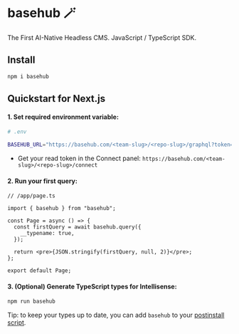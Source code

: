 # basehub 🪄

The First AI-Native Headless CMS. JavaScript / TypeScript SDK.

## Install

```zsh
npm i basehub
```

## Quickstart for Next.js

#### 1. Set required environment variable:

```zsh
# .env

BASEHUB_URL="https://basehub.com/<team-slug>/<repo-slug>/graphql?token=<read-token>"
```

- Get your read token in the Connect panel: `https://basehub.com/<team-slug>/<repo-slug>/connect`

#### 2. Run your first query:

```tsx
// /app/page.ts

import { basehub } from "basehub";

const Page = async () => {
  const firstQuery = await basehub.query({
    __typename: true,
  });

  return <pre>{JSON.stringify(firstQuery, null, 2)}</pre>;
};

export default Page;
```

#### 3. (Optional) Generate TypeScript types for Intellisense:

```zsh
npm run basehub
```

Tip: to keep your types up to date, you can add `basehub` to your [postinstall script](https://docs.npmjs.com/cli/v9/using-npm/scripts).

